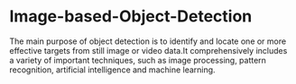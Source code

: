 # Image-based-Object-Detection
The main purpose of object detection is to identify and locate one or more  effective targets from still image or video data.It comprehensively includes a variety of  important techniques, such as image processing, pattern recognition, artificial intelligence and  machine learning.
